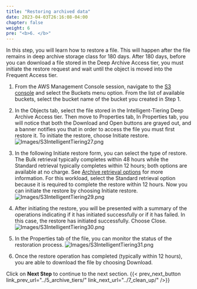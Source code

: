```yaml
---
title: "Restoring archived data"
date: 2023-04-03T26:16:08-04:00
chapter: false
weight: 6
pre: "<b>6. </b>"
---
```


In this step, you will learn how to restore a file. This will happen after the file remains in deep archive storage class for 180 days. After 180 days, before you can download a file stored in the Deep Archive Access tier, you must initiate the restore request and wait until the object is moved into the Frequent Access tier.

1. From the AWS Management Console session, navigate to the [S3 console](https://s3.console.aws.amazon.com/s3/home) and select the Buckets menu option. From the list of available buckets, select the bucket name of the bucket you created in Step 1.

2. In the Objects tab, select the file stored in the Intelligent-Tiering Deep Archive Access tier.
Then move to Properties tab, In Properties tab, you will notice that both the Download and Open buttons are grayed out, and a banner notifies you that in order to access the file you must first restore it. To initiate the restore, choose Initiate restore.
![Images/S3IntelligentTiering27.png](/Cost/100_S3_Intelligent_Tiering/Images/S3-IntelligentTiering-27.png)
<!--- ![Images/S3IntelligentTiering28.png](/Cost/100_S3_Intelligent_Tiering/Images/S3-IntelligentTiering-28.png) --->

3. In the following Initiate restore form, you can select the type of restore. The Bulk retrieval typically completes within 48 hours while the Standard retrieval typically completes within 12 hours; both options are available at no charge. See [Archive retrieval options](https://docs.aws.amazon.com/AmazonS3/latest/userguide/restoring-objects-retrieval-options.html) for more information. For this workload, select the Standard retrieval option because it is required to complete the restore within 12 hours. Now you can initiate the restore by choosing Initiate restore.
![Images/S3IntelligentTiering29.png](/Cost/100_S3_Intelligent_Tiering/Images/S3-IntelligentTiering-29.png)

4. After initiating the restore, you will be presented with a summary of the operations indicating if it has initiated successfully or if it has failed. In this case, the restore has initiated successfully. Choose Close.
![Images/S3IntelligentTiering30.png](/Cost/100_S3_Intelligent_Tiering/Images/S3-IntelligentTiering-30.png)

5. In the Properties tab of the file, you can monitor the status of the restoration process.
![Images/S3IntelligentTiering31.png](/Cost/100_S3_Intelligent_Tiering/Images/S3-IntelligentTiering-31.png)

6. Once the restore operation has completed (typically within 12 hours), you are able to download the file by choosing Download.

Click on **Next Step** to continue to the next section.
{{< prev_next_button link_prev_url="../5_archive_tiers/" link_next_url="../7_clean_up/" />}}